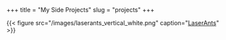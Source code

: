 +++
title = "My Side Projects"
slug = "projects"
+++

{{< figure src="/images/laserants_vertical_white.png" caption="[LaserAnts](https://www.laserants.com)" >}}

